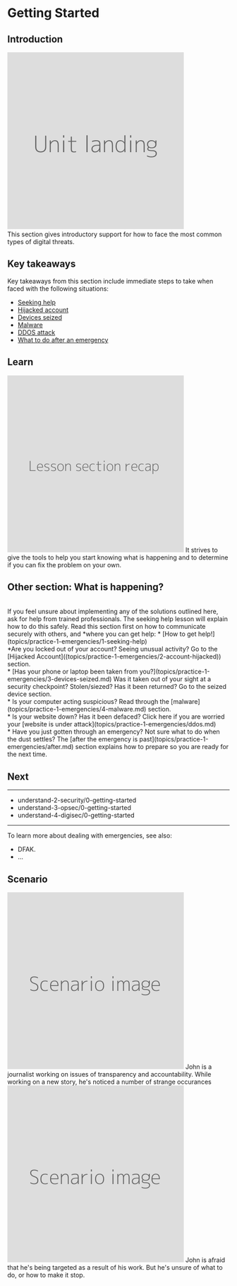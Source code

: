 # Getting Started
## Introduction
![](unit.png)
<br>
This section gives introductory support for how to face the most common types of digital threats.


## Key takeaways
Key takeaways from this section include immediate steps to take when faced with the following situations:

- [Seeking help](en/topics/practice-1-emergencies/1-seeking-help/1-intro.md) 
- [Hijacked account](en/topics/practice-1-emergencies/2-account-hijacked/1-intro.md)
- [Devices seized](en/topics/practice-1-emergencies/3-seized-devices/1-intro.md)
- [Malware](en/topics/practice-1-emergencies/4-malware/1-intro.md)
- [DDOS attack](en/topics/practice-1-emergencies/5-ddos/1-intro.md)
- [What to do after an emergency](en/topics/practice-1-emergencies/6-after/1-intro.md)


## Learn
![](recap.png)
It strives to give the tools to help you start knowing what is happening and to determine if you can fix the problem on your own.
<br>
## Other section: What is happening?
<br>
If you feel unsure about implementing any of the solutions outlined here, ask for help from trained professionals. The seeking help lesson will explain how to do this safely. Read this section first on how to communicate securely with others, and *where you can get help:
* [How to get help!](topics/practice-1-emergencies/1-seeking-help)
<br>
*Are you locked out of your account? Seeing unusual activity? Go to the [Hijacked Account]((topics/practice-1-emergencies/2-account-hijacked)) section.
<br>
* [Has your phone or laptop been taken from you?](topics/practice-1-emergencies/3-devices-seized.md) Was it taken out of your sight at a security checkpoint? Stolen/siezed? Has it been returned? Go to the seized device section.
<br>
* Is your computer acting suspicious? Read through the [malware](topics/practice-1-emergencies/4-malware.md) section.
<br>
* Is your website down? Has it been defaced? Click here if you are worried your [website is under attack](topics/practice-1-emergencies/ddos.md)
<br>
* Have you just gotten through an emergency? Not sure what to do when the dust settles? The [after the emergency is past](topics/practice-1-emergencies/after.md) section explains how to prepare so you are ready for the next time.

## Next
---
- understand-2-security/0-getting-started
- understand-3-opsec/0-getting-started
- understand-4-digisec/0-getting-started
---
To learn more about dealing with emergencies, see also:
* DFAK.
* ...


## Scenario
![](scenario.png)
John is a journalist working on issues of transparency and accountability. While working on a new story, he's noticed a number of strange occurances
<br>
![](scenario.png)
John is afraid that he's being targeted as a result of his work. But he's unsure of what to do, or how to make it stop.



